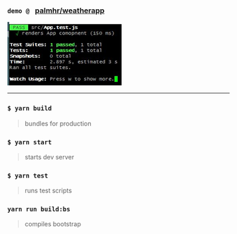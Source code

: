 
### `demo @ ` [palmhr/weatherapp](https://nikolav-webdev.xyz)

![Test if App renders](./test000.jpg "passed")


---


### `$ yarn build`
  > bundles for production

### `$ yarn start`
  > starts dev server

### `$ yarn test`
  > runs test scripts
### `yarn run build:bs`
  > compiles bootstrap
  